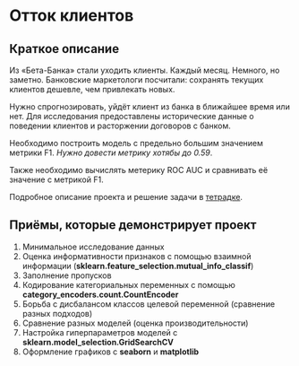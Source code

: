 # Отток клиентов

## Краткое описание
Из «Бета-Банка» стали уходить клиенты. Каждый месяц. Немного, но заметно. Банковские маркетологи посчитали: 
сохранять текущих клиентов дешевле, чем привлекать новых.

Нужно спрогнозировать, уйдёт клиент из банка в ближайшее время или нет. Для исследования предоставлены 
исторические данные о поведении клиентов и расторжении договоров с банком.

Необходимо построить модель с предельно большим значением метрики F1. *Нужно довести метрику хотябы до 0.59*.

Также необходимо вычислять  метерику ROC AUC и сравнивать её значение с метрикой F1.

Подробное описание проекта и решение задачи в [тетрадке](/project7.ipynb).


## Приёмы, которые демонстрирует проект
1. Минимальное исследование данных
2. Оценка информативности признаков с помощью взаимной информации (**sklearn.feature_selection.mutual_info_classif**)
3. Заполнение пропусков
4. Кодирование категориальных переменных с помощью **category_encoders.count.CountEncoder**
5. Борьба с дисбалансом классов целевой переменной (сравнение разных подходов)
6. Сравнение разных моделей (оценка производительности)
7. Настройка гиперпараметров моделей с **sklearn.model_selection.GridSearchCV**
8. Оформление графиков с **seaborn** и **matplotlib**
